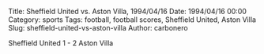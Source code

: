 Title: Sheffield United vs. Aston Villa, 1994/04/16
Date: 1994/04/16 00:00
Category: sports
Tags: football, football scores, Sheffield United, Aston Villa
Slug: sheffield-united-vs-aston-villa
Author: carbonero


Sheffield United 1 - 2 Aston Villa
